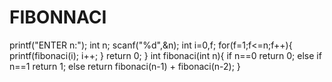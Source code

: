 # FIBONNACI
printf("ENTER n:");
int n;
scanf("%d",&n);
int i=0,f;
for(f=1;f<=n;f++){
  printf(fibonaci(i);
  i++;
 }
 return 0;
 }
 int fibonaci(int n){
  if n==0
    return 0;
  else if n==1
    return 1;
  else
    return fibonaci(n-1) + fibonaci(n-2);
}
